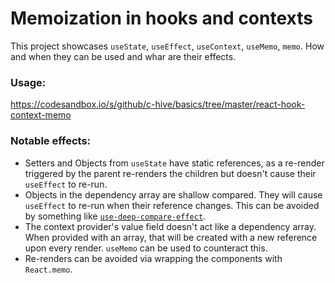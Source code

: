 # Memoization in hooks and contexts

This project showcases `useState`, `useEffect`, `useContext`, `useMemo`, `memo`. How and when they can be used and whar are their effects.

### Usage:

https://codesandbox.io/s/github/c-hive/basics/tree/master/react-hook-context-memo

### Notable effects:

- Setters and Objects from `useState` have static references, as a re-render triggered by the parent re-renders the children but doesn't cause their `useEffect` to re-run.
- Objects in the dependency array are shallow compared. They will cause `useEffect` to re-run when their reference changes. This can be avoided by something like [`use-deep-compare-effect`](https://github.com/kentcdodds/use-deep-compare-effect).
- The context provider's value field doesn't act like a dependency array. When provided with an array, that will be created with a new reference upon every render. `useMemo` can be used to counteract this.
- Re-renders can be avoided via wrapping the components with `React.memo`.
